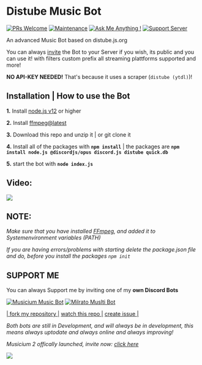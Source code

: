 # Distube Music Bot

[![PRs Welcome](https://img.shields.io/badge/PRs-welcome-brightgreen.svg?style=flat-square)](http://makeapullrequest.com)
[![Maintenance](https://img.shields.io/badge/Maintained%3F-yes-green.svg)](https://GitHub.com/Tomato6966/)
[![Ask Me Anything !](https://img.shields.io/badge/Ask%20me-anything-1abc9c.svg)](https://GitHub.com/Tomato6966/Ask-Me-Anything)
[![Support Server](https://img.shields.io/discord/591914197219016707.svg?label=&logo=discord&logoColor=ffffff&color=7389D8&labelColor=6A7EC2)](https://discord.gg/fS6qBSm)

An advanced Music Bot based on distube.js.org

You can always [invite](dc.musicium.eu) the Bot to your Server if you wish, its public and you can use it! with filters custom prefix all streaming plattforms supported and more!


**NO API-KEY NEEDED!** That's because it uses a scraper (`distube (ytdl)`)!

## Installation | How to use the Bot

 **1.** Install [node.js v12](https://nodejs.org/api/cli.html#cli_unhandled_rejections_mode) or higher

 **2.** Install [ffmpeg@latest](https://ffmpeg.org) 

 **3.** Download this repo and unzip it    |    or git clone it
 
 **4.** Install all of the packages with **`npm install`**     |  the packages are   **`npm install node.js @discordjs/opus discord.js distube quick.db`**
 
 **5.** start the bot with **`node index.js`**



## **Video:**

[![](http://img.youtube.com/vi/lzZU-8FU2wQ/0.jpg)](http://www.youtube.com/watch?v=lzZU-8FU2wQ "")


## **NOTE:**

*Make sure that you have installed [FFmpeg](https://ffmpeg.org), and added it to Systemenvironment variables (PATH)*

*If you are having errors/problems with starting delete the package.json file and do, before you install the packages `npm init`*

## SUPPORT ME

You can always Support me by inviting one of my **own Discord Bots**

[![Musicium Music Bot](https://cdn.discordapp.com/attachments/742446682381221938/770055673965707264/test1.png)](dc.musicium.eu)
[![Milrato Muslti Bot](https://cdn.discordapp.com/attachments/742446682381221938/770056826724679680/test1.png)](https://bit.ly/Milrato)

[| fork my repository  |](https://github.com/user/repository/fork)
[watch this repo  |](https://github.com/user/repository/subscription)
[create issue |](https://github.com/user/repository/issues/new)

*Both bots are still in Development, and will always be in development, this means always uptodate and always online and always improving!*

*Musicium 2 offically launched, invite now: [click here](2.musicium.eu)*

[![](https://cdn.discordapp.com/emojis/770098066552258611.png)](https://cdn.discordapp.com/emojis/770098066552258611.png) 
